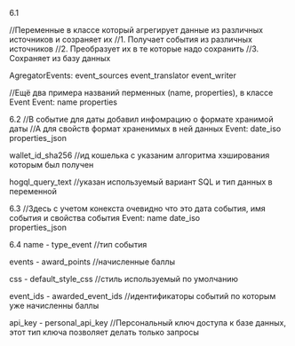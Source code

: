 6.1

//Переменные в классе который агрегирует данные из различных источников и созраняет их
//1. Получает события из различных источников
//2. Преобразует их в те которые надо сохранить
//3. Сохраняет из базу данных

AgregatorEvents:
    event_sources 
    event_translator
	event_writer 
	 

//Ещё два примера названий перменных (name, properties), в классе Event 
Event: 
    name
    properties


6.2
//В событие для даты добавил инфомрацию о формате хранимой даты
//А для свойств формат храненимых в ней данных
Event: 
    date_iso
    properties_json

wallet_id_sha256
//ид кошелька с указаним алгоритма хэширования которым был получен

hogql_query_text
//указан используемый вариант SQL и тип данных в переменной


6.3 
//Здесь с учетом конекста очевидно что это дата события, имя события и свойства события
Event: 
    name
    date_iso    
    properties_json


6.4
name - type_event 
//тип события

events - award_points
//начисленные баллы

css - default_style_css
//стиль используемый по умолчанию

event_ids - awarded_event_ids
//идентификаторы событий по которым уже  начисленны баллы

api_key - personal_api_key
//Персональный ключ доступа к базе данных, этот тип ключа позволяет делать только запросы


